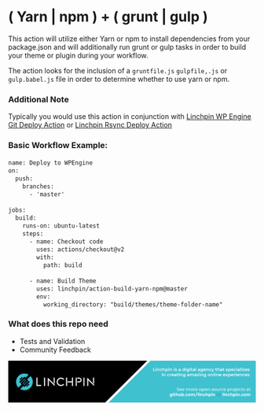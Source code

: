 # ( Yarn | npm ) +  ( grunt | gulp )

This action will utilize either Yarn or npm to install dependencies from your package.json and will additionally run grunt or gulp tasks in order to build your theme or plugin during your workflow.

The action looks for the inclusion of a `gruntfile.js` `gulpfile,.js` or `gulp.babel.js` file in order to determine whether to use yarn or npm.

### Additional Note

Typically you would use this action in conjunction with [Linchpin WP Engine Git Deploy Action](https://github.com/linchpin/action-wpengine-deploy) or [Linchpin Rsync Deploy Action](https://github.com/linchpin/rsync-deploy) 

### Basic Workflow Example:
```
name: Deploy to WPEngine
on:
  push:
    branches:
      - 'master'

jobs:
  build:
    runs-on: ubuntu-latest
    steps:
      - name: Checkout code
        uses: actions/checkout@v2
        with:
          path: build

      - name: Build Theme
        uses: linchpin/action-build-yarn-npm@master
        env:
          working_directory: "build/themes/theme-folder-name"
```

### What does this repo need

* Tests and Validation
* Community Feedback 

![Linchpin](https://github.com/linchpin/brand-assets/raw/master/github-opensource-banner.png)
